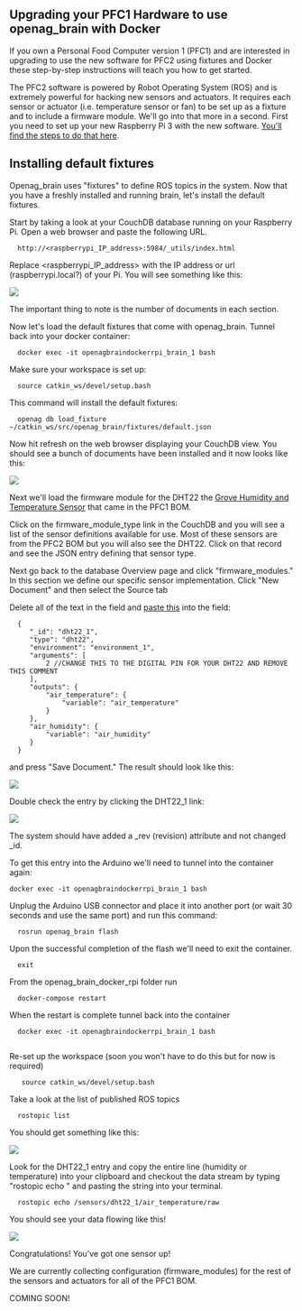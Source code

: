 ## Upgrading your PFC1 Hardware to use openag\_brain with Docker

If you own a Personal Food Computer version 1 (PFC1) and are interested
in upgrading to use the new software for PFC2 using fixtures and Docker
these step-by-step instructions will teach you how to get started.

The PFC2 software is powered by Robot Operating System (ROS) and is
extremely powerful for hacking new sensors and actuators. It requires
each sensor or actuator (i.e. temperature sensor or fan) to be set up as
a fixture and to include a firmware module. We'll go into that more in a
second. First you need to set up your new Raspberry Pi 3 with the new
software. [You'll find the steps to do that
here](../openag_brain/installing/installing_with_docker.md).

## Installing default fixtures

Openag\_brain uses "fixtures" to define ROS topics in the system. Now
that you have a freshly installed and running brain, let's install the
default fixtures.

Start by taking a look at your CouchDB database running on your
Raspberry Pi. Open a web browser and paste the following URL.

``` 
  http://<raspberrypi_IP_address>:5984/_utils/index.html
```

Replace \<raspberrypi\_IP\_address\> with the IP address or url
(raspberrypi.local?) of your Pi. You will see something like this:

![](/static/images/wiki/food_computer_1/couchdb_default_load.png)

The important thing to note is the number of documents in each section.

Now let's load the default fixtures that come with openag\_brain. Tunnel
back into your docker container:

``` 
  docker exec -it openagbraindockerrpi_brain_1 bash
```

Make sure your workspace is set up:

``` 
  source catkin_ws/devel/setup.bash
```

This command will install the default fixtures:

``` 
  openag db load_fixture ~/catkin_ws/src/openag_brain/fixtures/default.json
```

Now hit refresh on the web browser displaying your CouchDB view. You
should see a bunch of documents have been installed and it now looks
like this:

![](/static/images/wiki/food_computer_1/couchdb_after_default_fixtures_loaded.png)

Next we'll load the firmware module for the DHT22 the [Grove Humidity
and Temperature
Sensor](https://www.seeedstudio.com/Grove-Temperature%26Humidity-Sensor-Pro-p-838.html)
that came in the PFC1 BOM.

Click on the firmware\_module\_type link in the CouchDB and you will see
a list of the sensor definitions available for use. Most of these
sensors are from the PFC2 BOM but you will also see the DHT22. Click on
that record and see the JSON entry defining that sensor type.

Next go back to the database Overview page and click
"firmware\_modules." In this section we define our specific sensor
implementation. Click "New Document" and then select the Source tab

Delete all of the text in the field and [paste
this](https://gist.github.com/novemberalpha/effcebbc3dfcdb9c7f6f7192f4acea87)
into the field:

``` 
  {
     "_id": "dht22_1",
     "type": "dht22",
     "environment": "environment_1",
     "arguments": [
         2 //CHANGE THIS TO THE DIGITAL PIN FOR YOUR DHT22 AND REMOVE THIS COMMENT
     ],
     "outputs": {
         "air_temperature": {
             "variable": "air_temperature"
         }
     },
     "air_humidity": {
         "variable": "air_humidity"
     }
  }
```

and press "Save Document." The result should look like this:

![](/static/images/wiki/food_computer_1/firmware_module_with_dht22.png)

Double check the entry by clicking the DHT22\_1 link:

![](/static/images/wiki/food_computer_1/dht22-firmware-module_entry.png)

The system should have added a \_rev (revision) attribute and not
changed \_id.

To get this entry into the Arduino we'll need to tunnel into the
container again:

    docker exec -it openagbraindockerrpi_brain_1 bash

Unplug the Arduino USB connector and place it into another port (or wait
30 seconds and use the same port) and run this command:

``` 
  rosrun openag_brain flash
```

Upon the successful completion of the flash we'll need to exit the
container.

``` 
  exit
```

From the openag\_brain\_docker\_rpi folder run

``` 
  docker-compose restart
```

When the restart is complete tunnel back into the container

``` 
  docker exec -it openagbraindockerrpi_brain_1 bash
  
```

Re-set up the workspace (soon you won't have to do this but for now is
required)

``` 
   source catkin_ws/devel/setup.bash
```

Take a look at the list of published ROS topics

``` 
  rostopic list
```

You should get something like this:

![](/static/images/wiki/food_computer_1/rostopic-list.png)

Look for the DHT22\_1 entry and copy the entire line (humidity or
temperature) into your clipboard and checkout the data stream by typing
"rostopic echo " and pasting the string into your terminal.

``` 
  rostopic echo /sensors/dht22_1/air_temperature/raw
```

You should see your data flowing like this\!

![](/static/images/wiki/food_computer_1/dht22_1-temperature-feed.png)

Congratulations\! You've got one sensor up\!

We are currently collecting configuration (firmware\_modules) for the
rest of the sensors and actuators for all of the PFC1 BOM.

COMING SOON\!
